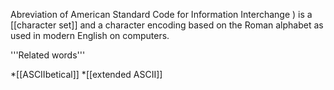Abreviation of
American Standard Code for Information Interchange ) is a [[character set]] and a character encoding based on the Roman alphabet as used in modern English on computers.

'''Related words'''

*[[ASCIIbetical]]
*[[extended ASCII]]